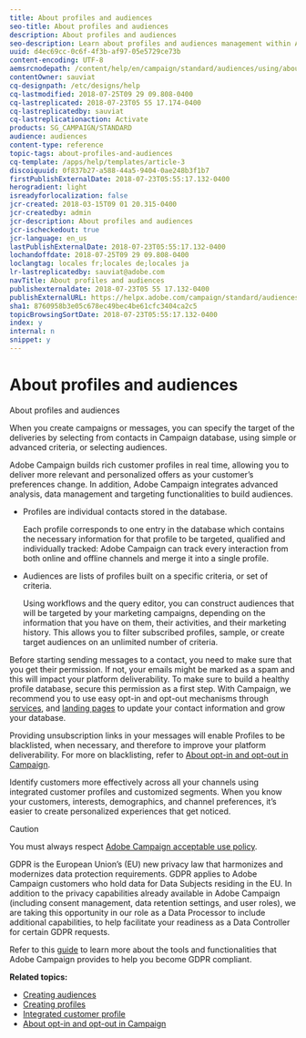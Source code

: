 ```yaml
---
title: About profiles and audiences
seo-title: About profiles and audiences
description: About profiles and audiences
seo-description: Learn about profiles and audiences management within Adobe Campaign: define targeted populations, select audiences, filter recipients, collect data and update profiles.
uuid: d4ec69cc-0c6f-4f3b-af97-05e5729ce73b
content-encoding: UTF-8
aemsrcnodepath: /content/help/en/campaign/standard/audiences/using/about-profiles-and-audiences
contentOwner: sauviat
cq-designpath: /etc/designs/help
cq-lastmodified: 2018-07-25T09 29 09.808-0400
cq-lastreplicated: 2018-07-23T05 55 17.174-0400
cq-lastreplicatedby: sauviat
cq-lastreplicationaction: Activate
products: SG_CAMPAIGN/STANDARD
audience: audiences
content-type: reference
topic-tags: about-profiles-and-audiences
cq-template: /apps/help/templates/article-3
discoiquuid: 0f837b27-a588-44a5-9404-0ae248b3f1b7
firstPublishExternalDate: 2018-07-23T05:55:17.132-0400
herogradient: light
isreadyforlocalization: false
jcr-created: 2018-03-15T09 01 20.315-0400
jcr-createdby: admin
jcr-description: About profiles and audiences
jcr-ischeckedout: true
jcr-language: en_us
lastPublishExternalDate: 2018-07-23T05:55:17.132-0400
lochandoffdate: 2018-07-25T09 29 09.808-0400
loclangtag: locales fr;locales de;locales ja
lr-lastreplicatedby: sauviat@adobe.com
navTitle: About profiles and audiences
publishexternaldate: 2018-07-23T05 55 17.132-0400
publishExternalURL: https://helpx.adobe.com/campaign/standard/audiences/using/about-profiles-and-audiences.html
sha1: 8760958b3e05c678ec49bec4be61cfc3404ca2c5
topicBrowsingSortDate: 2018-07-23T05:55:17.132-0400
index: y
internal: n
snippet: y
---
```


# About profiles and audiences

About profiles and audiences

When you create campaigns or messages, you can specify the target of the deliveries by selecting from contacts in Campaign database, using simple or advanced criteria, or selecting audiences.

Adobe Campaign builds rich customer profiles in real time, allowing you to deliver more relevant and personalized offers as your customer’s preferences change. In addition, Adobe Campaign integrates advanced analysis, data management and targeting functionalities to build audiences.

* Profiles are individual contacts stored in the database.

  Each profile corresponds to one entry in the database which contains the necessary information for that profile to be targeted, qualified and individually tracked: Adobe Campaign can track every interaction from both online and offline channels and merge it into a single profile.

* Audiences are lists of profiles built on a specific criteria, or set of criteria.

  Using workflows and the query editor, you can construct audiences that will be targeted by your marketing campaigns, depending on the information that you have on them, their activities, and their marketing history. This allows you to filter subscribed profiles, sample, or create target audiences on an unlimited number of criteria.

Before starting sending messages to a contact, you need to make sure that you get their permission. If not, your emails might be marked as a spam and this will impact your platform deliverability. To make sure to build a healthy profile database, secure this permission as a first step. With Campaign, we recommend you to use easy opt-in and opt-out mechanisms through [services](../../audiences/using/creating-a-service.md), and [landing pages](../../channels/using/about-landing-pages.md) to update your contact information and grow your database.

Providing unsubscription links in your messages will enable Profiles to be blacklisted, when necessary, and therefore to improve your platform deliverability. For more on blacklisting, refer to [About opt-in and opt-out in Campaign](../../audiences/using/about-opt-in-and-opt-out-in-campaign.md).

Identify customers more effectively across all your channels using integrated customer profiles and customized segments. When you know your customers, interests, demographics, and channel preferences, it’s easier to create personalized experiences that get noticed.

>[!CAUTION]
>
>You must always respect [Adobe Campaign acceptable use policy](http://www.adobe.com/legal/terms/aup.html).

GDPR is the European Union’s (EU) new privacy law that harmonizes and modernizes data protection requirements. GDPR applies to Adobe Campaign customers who hold data for Data Subjects residing in the EU. In addition to the privacy capabilities already available in Adobe Campaign (including consent management, data retention settings, and user roles), we are taking this opportunity in our role as a Data Processor to include additional capabilities, to help facilitate your readiness as a Data Controller for certain GDPR requests.

Refer to this [guide](https://docs.campaign.adobe.com/doc/standard/getting_started/en/ACS_GDPR.html) to learn more about the tools and functionalities that Adobe Campaign provides to help you become GDPR compliant.

**Related topics:**

* [Creating audiences](../../audiences/using/creating-audiences.md)
* [Creating profiles](../../audiences/using/creating-profiles.md)
* [Integrated customer profile](../../audiences/using/integrated-customer-profile.md)
* [About opt-in and opt-out in Campaign](../../audiences/using/about-opt-in-and-opt-out-in-campaign.md)

